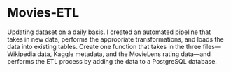 # Movies-ETL

Updating dataset on a daily basis. I created an automated pipeline that takes in new data, performs the appropriate transformations, and loads the data into existing tables. Create one function that takes in the three files—Wikipedia data, Kaggle metadata, and the MovieLens rating data—and performs the ETL process by adding the data to a PostgreSQL database.
